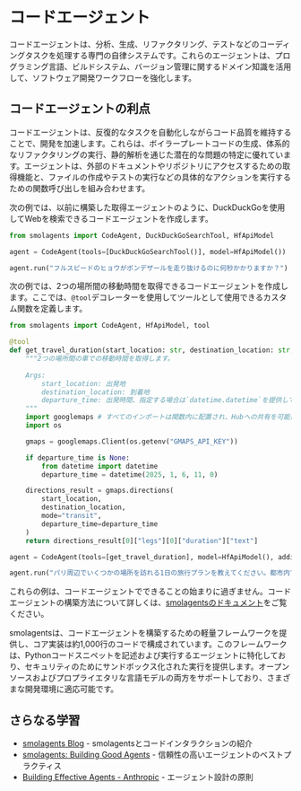 # コードエージェント

コードエージェントは、分析、生成、リファクタリング、テストなどのコーディングタスクを処理する専門の自律システムです。これらのエージェントは、プログラミング言語、ビルドシステム、バージョン管理に関するドメイン知識を活用して、ソフトウェア開発ワークフローを強化します。

## コードエージェントの利点

コードエージェントは、反復的なタスクを自動化しながらコード品質を維持することで、開発を加速します。これらは、ボイラープレートコードの生成、体系的なリファクタリングの実行、静的解析を通じた潜在的な問題の特定に優れています。エージェントは、外部のドキュメントやリポジトリにアクセスするための取得機能と、ファイルの作成やテストの実行などの具体的なアクションを実行するための関数呼び出しを組み合わせます。

次の例では、以前に構築した取得エージェントのように、DuckDuckGoを使用してWebを検索できるコードエージェントを作成します。

```python
from smolagents import CodeAgent, DuckDuckGoSearchTool, HfApiModel

agent = CodeAgent(tools=[DuckDuckGoSearchTool()], model=HfApiModel())

agent.run("フルスピードのヒョウがポンデザールを走り抜けるのに何秒かかりますか？")
```

次の例では、2つの場所間の移動時間を取得できるコードエージェントを作成します。ここでは、`@tool`デコレーターを使用してツールとして使用できるカスタム関数を定義します。

```python
from smolagents import CodeAgent, HfApiModel, tool

@tool
def get_travel_duration(start_location: str, destination_location: str, departure_time: Optional[int] = None) -> str:
    """2つの場所間の車での移動時間を取得します。
    
    Args:
        start_location: 出発地
        destination_location: 到着地
        departure_time: 出発時間、指定する場合は`datetime.datetime`を提供してください
    """
    import googlemaps # すべてのインポートは関数内に配置され、Hubへの共有を可能にします。
    import os

    gmaps = googlemaps.Client(os.getenv("GMAPS_API_KEY"))

    if departure_time is None:
        from datetime import datetime
        departure_time = datetime(2025, 1, 6, 11, 0)

    directions_result = gmaps.directions(
        start_location,
        destination_location,
        mode="transit",
        departure_time=departure_time
    )
    return directions_result[0]["legs"][0]["duration"]["text"]

agent = CodeAgent(tools=[get_travel_duration], model=HfApiModel(), additional_authorized_imports=["datetime"])

agent.run("パリ周辺でいくつかの場所を訪れる1日の旅行プランを教えてください。都市内でも郊外でも構いませんが、1日で収まるようにしてください。公共交通機関のみを利用します。")
```

これらの例は、コードエージェントでできることの始まりに過ぎません。コードエージェントの構築方法について詳しくは、[smolagentsのドキュメント](https://huggingface.co/docs/smolagents)をご覧ください。

smolagentsは、コードエージェントを構築するための軽量フレームワークを提供し、コア実装は約1,000行のコードで構成されています。このフレームワークは、Pythonコードスニペットを記述および実行するエージェントに特化しており、セキュリティのためにサンドボックス化された実行を提供します。オープンソースおよびプロプライエタリな言語モデルの両方をサポートしており、さまざまな開発環境に適応可能です。

## さらなる学習

- [smolagents Blog](https://huggingface.co/blog/smolagents) - smolagentsとコードインタラクションの紹介
- [smolagents: Building Good Agents](https://huggingface.co/docs/smolagents/tutorials/building_good_agents) - 信頼性の高いエージェントのベストプラクティス
- [Building Effective Agents - Anthropic](https://www.anthropic.com/research/building-effective-agents) - エージェント設計の原則

